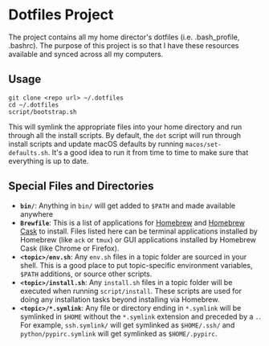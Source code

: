 # Dotfiles Project #

The project contains all my home director's dotfiles (i.e. .bash_profile, .bashrc). The purpose of this project is so that I have these resources available and synced across all my computers.

## Usage

```shell
git clone <repo url> ~/.dotfiles
cd ~/.dotfiles
script/bootstrap.sh
```

This will symlink the appropriate files into your home directory and run through all the install scripts. By default, the `dot` script will run through install scripts and update macOS defaults by running `macos/set-defaults.sh`. It's a good idea to run it from time to time to make sure that everything is up to date.

## Special Files and Directories

 * **`bin/`**: Anything in `bin/` will get added to `$PATH` and made available anywhere
 * **`Brewfile`**: This is a list of applications for [Homebrew](https://brew.sh) and [Homebrew Cask](https://caskroom.github.io) to install. Files listed here can be terminal applications installed by Homebrew (like `ack` or `tmux`) or GUI applications installed by Homebrew Cask (like Chrome or Firefox).
 * **`<topic>/env.sh`**: Any `env.sh` files in a topic folder are sourced in your shell. This is a good place to put topic-specific environment variables, `$PATH` additions, or source other scripts.
 * **`<topic>/install.sh`**: Any `install.sh` files in a topic folder will be executed when running `script/install`. These scripts are used for doing any installation tasks beyond installing via Homebrew.
 * **`<topic>/*.symlink`**: Any file or directory ending in `*.symlink` will be symlinked in `$HOME` without the `*.symlink` extension and preceded by a `.`. For example, `ssh.symlink/` will get symlinked as `$HOME/.ssh/` and `python/pypirc.symlink` will get symlinked as `$HOME/.pypirc`.

